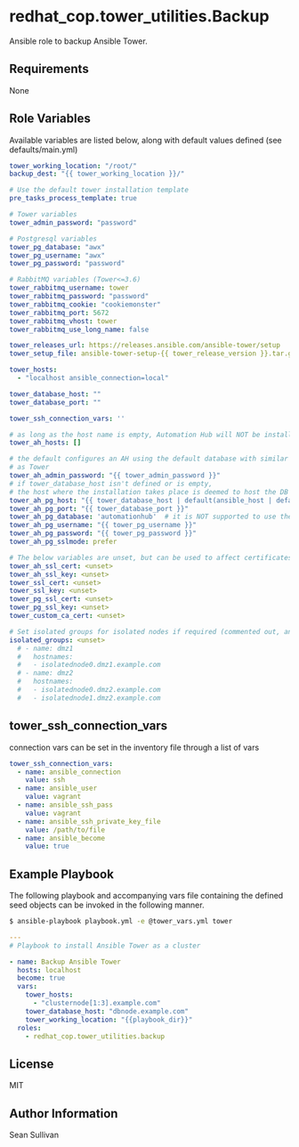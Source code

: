 # redhat_cop.tower_utilities.Backup

Ansible role to backup Ansible Tower.

## Requirements

None

## Role Variables

Available variables are listed below, along with default values defined (see defaults/main.yml)

```yaml
tower_working_location: "/root/"
backup_dest: "{{ tower_working_location }}/"

# Use the default tower installation template
pre_tasks_process_template: true

# Tower variables
tower_admin_password: "password"

# Postgresql variables
tower_pg_database: "awx"
tower_pg_username: "awx"
tower_pg_password: "password"

# RabbitMQ variables (Tower<=3.6)
tower_rabbitmq_username: tower
tower_rabbitmq_password: "password"
tower_rabbitmq_cookie: "cookiemonster"
tower_rabbitmq_port: 5672
tower_rabbitmq_vhost: tower
tower_rabbitmq_use_long_name: false

tower_releases_url: https://releases.ansible.com/ansible-tower/setup
tower_setup_file: ansible-tower-setup-{{ tower_release_version }}.tar.gz

tower_hosts:
  - "localhost ansible_connection=local"

tower_database_host: ""
tower_database_port: ""

tower_ssh_connection_vars: ''

# as long as the host name is empty, Automation Hub will NOT be installed
tower_ah_hosts: []

# the default configures an AH using the default database with similar defaults
# as Tower
tower_ah_admin_password: "{{ tower_admin_password }}"
# if tower_database_host isn't defined or is empty,
# the host where the installation takes place is deemed to host the DB
tower_ah_pg_host: "{{ tower_database_host | default(ansible_host | default(inventory_hostname), true) }}"
tower_ah_pg_port: "{{ tower_database_port }}"
tower_ah_pg_database: 'automationhub'  # it is NOT supported to use the same name as for Tower!
tower_ah_pg_username: "{{ tower_pg_username }}"
tower_ah_pg_password: "{{ tower_pg_password }}"
tower_ah_pg_sslmode: prefer

# The below variables are unset, but can be used to affect certificates within the automation platform
tower_ah_ssl_cert: <unset>
tower_ah_ssl_key: <unset>
tower_ssl_cert: <unset>
tower_ssl_key: <unset>
tower_pg_ssl_cert: <unset>
tower_pg_ssl_key: <unset>
tower_custom_ca_cert: <unset>

# Set isolated groups for isolated nodes if required (commented out, an example setting)
isolated_groups: <unset>
  # - name: dmz1
  #   hostnames:
  #   - isolatednode0.dmz1.example.com
  # - name: dmz2
  #   hostnames:
  #   - isolatednode0.dmz2.example.com
  #   - isolatednode1.dmz2.example.com
```

## tower_ssh_connection_vars

connection vars can be set in the inventory file through a list of vars

```yaml
tower_ssh_connection_vars:
  - name: ansible_connection
    value: ssh
  - name: ansible_user
    value: vagrant
  - name: ansible_ssh_pass
    value: vagrant
  - name: ansible_ssh_private_key_file
    value: /path/to/file
  - name: ansible_become
    value: true
```

## Example Playbook

The following playbook and accompanying vars file containing the defined seed objects can be invoked in the following manner.

```sh
$ ansible-playbook playbook.yml -e @tower_vars.yml tower
```

```yaml
---
# Playbook to install Ansible Tower as a cluster

- name: Backup Ansible Tower
  hosts: localhost
  become: true
  vars:
    tower_hosts:
      - "clusternode[1:3].example.com"
    tower_database_host: "dbnode.example.com"
    tower_working_location: "{{playbook_dir}}"
  roles:
    - redhat_cop.tower_utilities.backup
```

## License

MIT

## Author Information

Sean Sullivan
